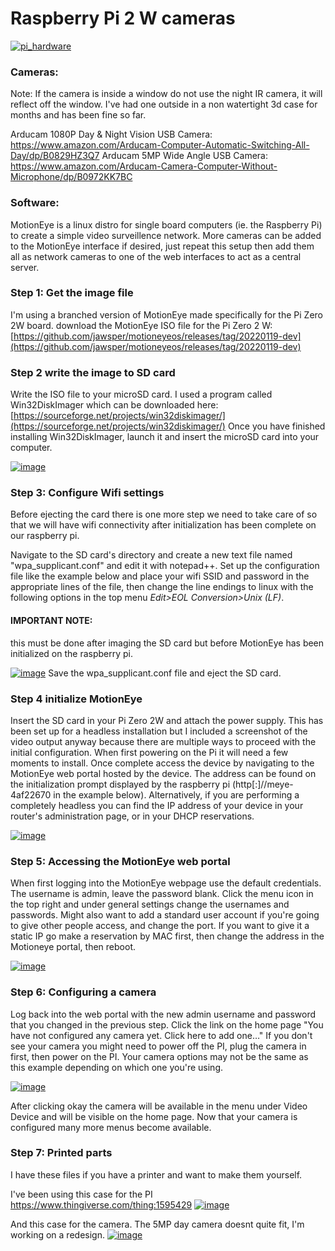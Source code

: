 # Raspberry Pi 2 W cameras

[![pi_hardware](https://user-images.githubusercontent.com/110564012/236584678-bbba299f-493c-4603-8ee0-4370afe01251.png)](https://user-images.githubusercontent.com/110564012/236584678-bbba299f-493c-4603-8ee0-4370afe01251.png)
### Cameras:
Note: If the camera is inside a window do not use the night IR camera, it will reflect off the window. I've had one outside in a non watertight 3d case for months and has been fine so far.

Arducam 1080P Day & Night Vision USB Camera: https://www.amazon.com/Arducam-Computer-Automatic-Switching-All-Day/dp/B0829HZ3Q7
Arducam 5MP Wide Angle USB Camera: https://www.amazon.com/Arducam-Camera-Computer-Without-Microphone/dp/B0972KK7BC

### Software:
MotionEye is a linux distro for single board computers (ie. the Raspberry Pi) to create a simple video surveillence network. More cameras can be added to the MotionEye interface if desired, just repeat this setup then add them all as network cameras to one of the web interfaces to act as a central server.

### Step 1: Get the image file
I'm using a branched version of MotionEye made specifically for the Pi Zero 2W board. download the MotionEye ISO file for the Pi Zero 2 W: [https://github.com/jawsper/motioneyeos/releases/tag/20220119-dev](https://github.com/jawsper/motioneyeos/releases/tag/20220119-dev)

### Step 2 write the image to SD card
Write the ISO file to your microSD card. I used a program called Win32DiskImager which can be downloaded here: [https://sourceforge.net/projects/win32diskimager/](https://sourceforge.net/projects/win32diskimager/) Once you have finished installing Win32DiskImager, launch it and insert the microSD card into your computer.

[![image](https://user-images.githubusercontent.com/110564012/235790174-e06137ae-43d0-4eb0-b190-9765d28c2335.png)](https://user-images.githubusercontent.com/110564012/235790174-e06137ae-43d0-4eb0-b190-9765d28c2335.png)

### Step 3: Configure Wifi settings
Before ejecting the card there is one more step we need to take care of so that we will have wifi connectivity after initialization has been complete on our raspberry pi.

Navigate to the SD card's directory and create a new text file named "wpa_supplicant.conf" and edit it with notepad++. Set up the configuration file like the example below and place your wifi SSID and password in the appropriate lines of the file, then change the line endings to linux with the following options in the top menu _Edit>EOL Conversion>Unix (LF)_. 

#### IMPORTANT NOTE: 
this must be done after imaging the SD card but before MotionEye has been initialized on the raspberry pi.

[![image](https://user-images.githubusercontent.com/110564012/235792381-70a690d5-7b17-4f43-91e8-e47846494abe.png)](https://user-images.githubusercontent.com/110564012/235792381-70a690d5-7b17-4f43-91e8-e47846494abe.png)
Save the wpa_supplicant.conf file and eject the SD card.

### Step 4 initialize MotionEye
Insert the SD card in your Pi Zero 2W and attach the power supply. This has been set up for a headless installation but I included a screenshot of the video output anyway because there are multiple ways to proceed with the initial configuration. When first powering on the Pi it will need a few moments to install. Once complete access the device by navigating to the MotionEye web portal hosted by the device. The address can be found on the initialization prompt displayed by the raspberry pi (http[:]//meye-4af22670 in the example below). Alternatively, if you are performing a completely headless you can find the IP address of your device in your router's administration page, or in your DHCP reservations.

[![image](https://user-images.githubusercontent.com/110564012/235792492-9c87b22b-df60-4e49-bf6f-58b954f0dfca.png)](https://user-images.githubusercontent.com/110564012/235792492-9c87b22b-df60-4e49-bf6f-58b954f0dfca.png)

### Step 5: Accessing the MotionEye web portal
When first logging into the MotionEye webpage use the default credentials. The username is admin, leave the password blank. Click the menu icon in the top right and under general settings change the usernames and passwords. Might also want to add a standard user account if you're going to give other people access, and change the port. If you want to give it a static IP go make a reservation by MAC first, then change the address in the Motioneye portal, then reboot.

[![image](https://user-images.githubusercontent.com/110564012/235792568-f27d5af6-a159-44c1-911f-63c298fb34c9.png)](https://user-images.githubusercontent.com/110564012/235792568-f27d5af6-a159-44c1-911f-63c298fb34c9.png)

### Step 6: Configuring a camera
Log back into the web portal with the new admin username and password that you changed in the previous step. Click the link on the home page "You have not configured any camera yet. Click here to add one…" If you don't see your camera you might need to power off the PI, plug the camera in first, then power on the PI. Your camera options may not be the same as this example depending on which one you're using.

[![image](https://user-images.githubusercontent.com/110564012/235792640-9c050ab1-4e53-46e3-8172-5fdedaeb2182.png)](https://user-images.githubusercontent.com/110564012/235792640-9c050ab1-4e53-46e3-8172-5fdedaeb2182.png)

After clicking okay the camera will be available in the menu under Video Device and will be visible on the home page. Now that your camera is configured many more menus become available.

### Step 7: Printed parts
I have these files if you have a printer and want to make them yourself.

I've been using this case for the PI
https://www.thingiverse.com/thing:1595429
[![image](https://user-images.githubusercontent.com/110564012/236585341-1eb222af-aba4-4b00-bc6e-d2cfa7bb68f9.png)](https://user-images.githubusercontent.com/110564012/236585341-1eb222af-aba4-4b00-bc6e-d2cfa7bb68f9.png)

And this case for the camera. The 5MP day camera doesnt quite fit, I'm working on a redesign.
[![image](https://user-images.githubusercontent.com/110564012/236586575-7bc67fa9-2325-449b-9123-7895821f928e.png)](https://user-images.githubusercontent.com/110564012/236586575-7bc67fa9-2325-449b-9123-7895821f928e.png)
